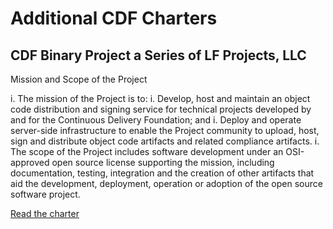 # Additional CDF Charters

## CDF Binary Project a Series of LF Projects, LLC

Mission and Scope of the Project

i. The mission of the Project is to:
  i. Develop, host and maintain an object code distribution and signing service
for technical projects developed by and for the Continuous Delivery
Foundation; and
  i. Deploy and operate server-side infrastructure to enable the Project
community to upload, host, sign and distribute object code artifacts and
related compliance artifacts.
i. The scope of the Project includes software development under an OSI-approved
open source license supporting the mission, including documentation, testing,
integration and the creation of other artifacts that aid the development,
deployment, operation or adoption of the open source software project.

[Read the charter](https://github.com/cdfoundation/charter/blob/master/addtitional_charters/CDF%20Binary%20Project%20Technical%20Charter.docx.pdf)
